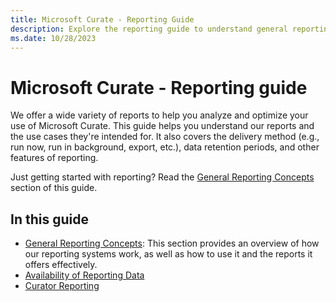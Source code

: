```yaml
---
title: Microsoft Curate - Reporting Guide
description: Explore the reporting guide to understand general reporting concepts and the functioning of reports, which will help you analyze and optimize your use of Microsoft Curate.
ms.date: 10/28/2023
---
```


# Microsoft Curate - Reporting guide

We offer a wide variety of reports to help you analyze and optimize your use of Microsoft Curate. This guide helps you understand our reports and the use cases they're intended for. It also covers the delivery method (e.g., run now, run in background, export, etc.), data retention periods, and other features of reporting.

Just getting started with reporting? Read the [General Reporting Concepts](general-reporting-concepts.md) section of this guide.

## In this guide

- [General Reporting Concepts](general-reporting-concepts.md): This section provides an overview of how our reporting systems work, as well as how to use it and the reports it offers effectively.
- [Availability of Reporting Data](availability-of-reporting-data.md)
- [Curator Reporting](curator-reporting.md)
